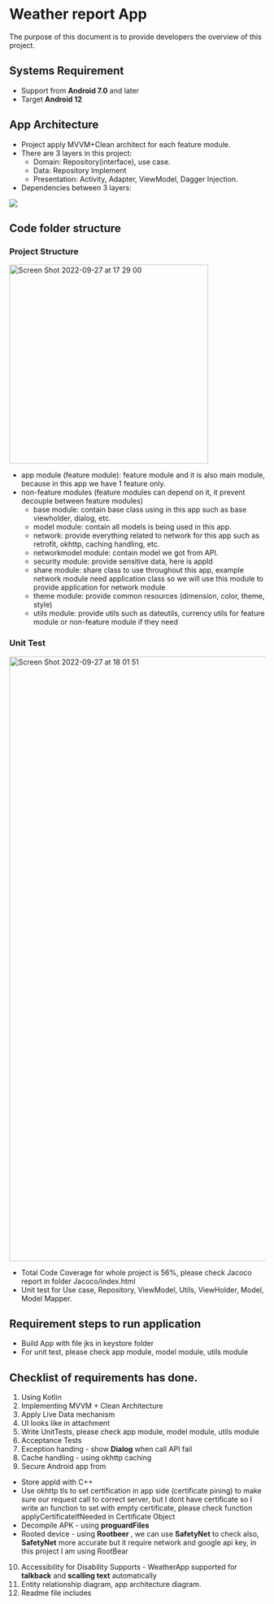 
# Weather report App

The purpose of this document is to provide developers the overview of this project.


## Systems Requirement

- Support from **Android 7.0** and later 
- Target **Android 12**
 
## App Architecture

- Project apply MVVM+Clean architect for each feature module.
- There are 3 layers in this project:
  - Domain: Repository(interface), use case.
  - Data: Repository Implement
  - Presentation: Activity, Adapter, ViewModel, Dagger Injection.
- Dependencies between 3 layers:
<img src="https://user-images.githubusercontent.com/71365481/93423718-cfbf3980-f8e0-11ea-9ea3-81c1ac845ebb.png">

## Code folder structure 
### Project Structure

<img width="391" alt="Screen Shot 2022-09-27 at 17 29 00" src="https://user-images.githubusercontent.com/74524101/192502891-27cd278a-11d7-49fb-92a6-6b195854f036.png">

- app module (feature module): feature module and it is also main module, because in this app we have 1 feature only.
- non-feature modules (feature modules can depend on it, it prevent decouple between feature modules)
  - base module: contain base class using in this app such as base viewholder, dialog, etc.
  - model module: contain all models is being used in this app.
  - network: provide everything related to network for this app such as retrofit, okhttp, caching handling, etc.
  - networkmodel module: contain model we got from API.
  - security module: provide sensitive data, here is appId
  - share module: share class to use throughout this app, example network module need application class so we will use this module to provide application for network module
  - theme module: provide common resources (dimension, color, theme, style)
  - utils module: provide utils such as dateutils, currency utils for feature module or non-feature module if they need

### Unit Test
<img width="1189" alt="Screen Shot 2022-09-27 at 18 01 51" src="https://user-images.githubusercontent.com/74524101/192508887-d4bd44f9-4339-471f-80a6-14821cbce1a5.png">

- Total Code Coverage for whole project is 56%, please check Jacoco report in folder Jacoco/index.html
- Unit test for Use case, Repository, ViewModel, Utils, ViewHolder, Model, Model Mapper.

## Requirement steps to run application

- Build App with file jks in keystore folder
- For unit test, please check app module, model module, utils module

## Checklist of requirements has done. 
1. Using Kotlin 
2. Implementing MVVM + Clean Architecture
3. Apply Live Data mechanism
4. UI looks like in attachment
5. Write UnitTests, please check app module, model module, utils module
6. Acceptance Tests
7. Exception handing - show **Dialog** when call API fail
8. Cache handling - using okhttp caching
9. Secure Android app from 
* Store appId with C++
* Use okhttp tls to set certification in app side (certificate pining) to make sure our request call to correct server, but I dont have certificate so I write an function to set with empty certificate, please check function applyCertificateIfNeeded in Certificate Object
* Decompile APK - using **proguardFiles** 
* Rooted device - using **Rootbeer** , we can use **SafetyNet** to check also, **SafetyNet** more accurate but it require network and google api key, in this project I am using RootBear
10. Accessibility for Disability Supports - WeatherApp supported for **talkback** and **scalling text** automatically
11. Entity relationship diagram, app architecture diagram. 
12. Readme file includes

